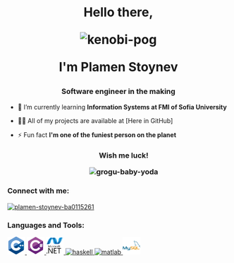 <h1 align="center">Hello there,
  
  ![kenobi-pog](https://github.com/plamenstoynev/plamenstoynev/assets/79408379/ab4063c6-116c-4164-a460-39db2c1731f0)

  I'm Plamen Stoynev</h1>
<h3 align="center">Software engineer in the making</h3>

- 🌱 I’m currently learning **Information Systems at FMI of Sofia University**

- 👨‍💻 All of my projects are available at [Here in GitHub]

- ⚡ Fun fact **I'm one of the funiest person on the planet**

  <h3 align="center">Wish me luck!



  ![grogu-baby-yoda](https://github.com/plamenstoynev/plamenstoynev/assets/79408379/b0152819-9305-494a-b591-4cfab66b5a0f)
  
  </h3>


<h3 align="left">Connect with me:</h3>
<p align="left">
<a href="https://linkedin.com/in/plamen-stoynev-ba0115261" target="blank"><img align="center" src="https://raw.githubusercontent.com/rahuldkjain/github-profile-readme-generator/master/src/images/icons/Social/linked-in-alt.svg" alt="plamen-stoynev-ba0115261" height="30" width="40" /></a>
</p>

<h3 align="left">Languages and Tools:</h3>
<p align="left"> <a href="https://www.w3schools.com/cpp/" target="_blank" rel="noreferrer"> <img src="https://raw.githubusercontent.com/devicons/devicon/master/icons/cplusplus/cplusplus-original.svg" alt="cplusplus" width="40" height="40"/> </a> <a href="https://www.w3schools.com/cs/" target="_blank" rel="noreferrer"> <img src="https://raw.githubusercontent.com/devicons/devicon/master/icons/csharp/csharp-original.svg" alt="csharp" width="40" height="40"/> </a> <a href="https://dotnet.microsoft.com/" target="_blank" rel="noreferrer"> <img src="https://raw.githubusercontent.com/devicons/devicon/master/icons/dot-net/dot-net-original-wordmark.svg" alt="dotnet" width="40" height="40"/> </a> <a href="https://www.haskell.org/" target="_blank" rel="noreferrer"> <img src="https://upload.wikimedia.org/wikipedia/commons/1/1c/Haskell-Logo.svg" alt="haskell" width="40" height="40"/> </a> <a href="https://www.mathworks.com/" target="_blank" rel="noreferrer"> <img src="https://upload.wikimedia.org/wikipedia/commons/2/21/Matlab_Logo.png" alt="matlab" width="40" height="40"/> </a> <a href="https://www.mysql.com/" target="_blank" rel="noreferrer"> <img src="https://raw.githubusercontent.com/devicons/devicon/master/icons/mysql/mysql-original-wordmark.svg" alt="mysql" width="40" height="40"/> </a> </p>
